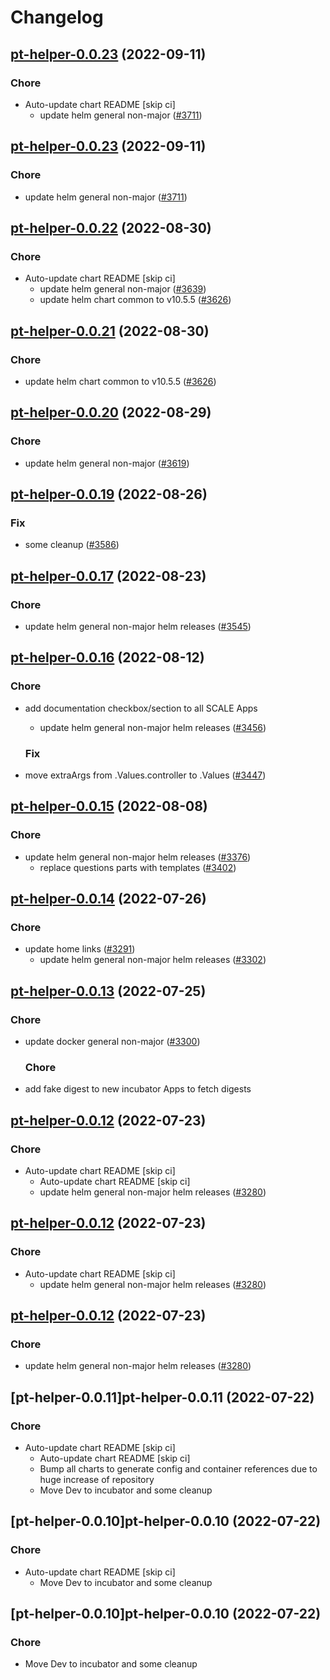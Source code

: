 # Changelog



## [pt-helper-0.0.23](https://github.com/truecharts/charts/compare/pt-helper-0.0.22...pt-helper-0.0.23) (2022-09-11)

### Chore

- Auto-update chart README [skip ci]
  - update helm general non-major ([#3711](https://github.com/truecharts/charts/issues/3711))




## [pt-helper-0.0.23](https://github.com/truecharts/charts/compare/pt-helper-0.0.22...pt-helper-0.0.23) (2022-09-11)

### Chore

- update helm general non-major ([#3711](https://github.com/truecharts/charts/issues/3711))




## [pt-helper-0.0.22](https://github.com/truecharts/charts/compare/pt-helper-0.0.20...pt-helper-0.0.22) (2022-08-30)

### Chore

- Auto-update chart README [skip ci]
  - update helm general non-major ([#3639](https://github.com/truecharts/charts/issues/3639))
  - update helm chart common to v10.5.5 ([#3626](https://github.com/truecharts/charts/issues/3626))




## [pt-helper-0.0.21](https://github.com/truecharts/charts/compare/pt-helper-0.0.20...pt-helper-0.0.21) (2022-08-30)

### Chore

- update helm chart common to v10.5.5 ([#3626](https://github.com/truecharts/charts/issues/3626))




## [pt-helper-0.0.20](https://github.com/truecharts/charts/compare/pt-helper-0.0.19...pt-helper-0.0.20) (2022-08-29)

### Chore

- update helm general non-major ([#3619](https://github.com/truecharts/charts/issues/3619))




## [pt-helper-0.0.19](https://github.com/truecharts/charts/compare/pt-helper-0.0.17...pt-helper-0.0.19) (2022-08-26)

### Fix

- some cleanup ([#3586](https://github.com/truecharts/charts/issues/3586))




## [pt-helper-0.0.17](https://github.com/truecharts/charts/compare/pt-helper-0.0.16...pt-helper-0.0.17) (2022-08-23)

### Chore

- update helm general non-major helm releases ([#3545](https://github.com/truecharts/charts/issues/3545))




## [pt-helper-0.0.16](https://github.com/truecharts/charts/compare/pt-helper-0.0.15...pt-helper-0.0.16) (2022-08-12)

### Chore

- add documentation checkbox/section to all SCALE Apps
  - update helm general non-major helm releases ([#3456](https://github.com/truecharts/charts/issues/3456))

  ### Fix

- move extraArgs from .Values.controller to .Values ([#3447](https://github.com/truecharts/charts/issues/3447))




## [pt-helper-0.0.15](https://github.com/truecharts/charts/compare/pt-helper-0.0.14...pt-helper-0.0.15) (2022-08-08)

### Chore

- update helm general non-major helm releases ([#3376](https://github.com/truecharts/charts/issues/3376))
  - replace questions parts with templates ([#3402](https://github.com/truecharts/charts/issues/3402))




## [pt-helper-0.0.14](https://github.com/truecharts/apps/compare/pt-helper-0.0.13...pt-helper-0.0.14) (2022-07-26)

### Chore

- update home links ([#3291](https://github.com/truecharts/apps/issues/3291))
  - update helm general non-major helm releases ([#3302](https://github.com/truecharts/apps/issues/3302))




## [pt-helper-0.0.13](https://github.com/truecharts/apps/compare/pt-helper-0.0.12...pt-helper-0.0.13) (2022-07-25)

### Chore

- update docker general non-major ([#3300](https://github.com/truecharts/apps/issues/3300))

  ### Chore

- add fake digest to new incubator Apps to fetch digests




## [pt-helper-0.0.12](https://github.com/truecharts/apps/compare/pt-helper-0.0.11...pt-helper-0.0.12) (2022-07-23)

### Chore

- Auto-update chart README [skip ci]
  - Auto-update chart README [skip ci]
  - update helm general non-major helm releases ([#3280](https://github.com/truecharts/apps/issues/3280))




## [pt-helper-0.0.12](https://github.com/truecharts/apps/compare/pt-helper-0.0.11...pt-helper-0.0.12) (2022-07-23)

### Chore

- Auto-update chart README [skip ci]
  - update helm general non-major helm releases ([#3280](https://github.com/truecharts/apps/issues/3280))




## [pt-helper-0.0.12](https://github.com/truecharts/apps/compare/pt-helper-0.0.11...pt-helper-0.0.12) (2022-07-23)

### Chore

- update helm general non-major helm releases ([#3280](https://github.com/truecharts/apps/issues/3280))




## [pt-helper-0.0.11]pt-helper-0.0.11 (2022-07-22)

### Chore

- Auto-update chart README [skip ci]
  - Auto-update chart README [skip ci]
  - Bump all charts to generate config and container references due to huge increase of repository
  - Move Dev to incubator and some cleanup




## [pt-helper-0.0.10]pt-helper-0.0.10 (2022-07-22)

### Chore

- Auto-update chart README [skip ci]
  - Move Dev to incubator and some cleanup




## [pt-helper-0.0.10]pt-helper-0.0.10 (2022-07-22)

### Chore

- Move Dev to incubator and some cleanup
